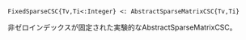 ```
FixedSparseCSC{Tv,Ti<:Integer} <: AbstractSparseMatrixCSC{Tv,Ti}
```

非ゼロインデックスが固定された実験的なAbstractSparseMatrixCSC。
